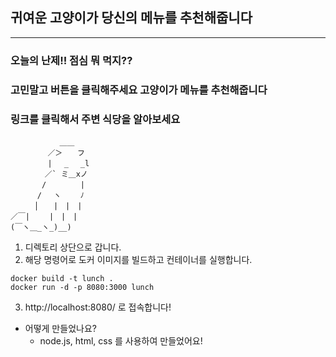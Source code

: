 
## 귀여운 고양이가 당신의 메뉴를 추천해줍니다

-------------------------------

### 오늘의 난제!! 점심 뭐 먹지??
### 고민말고 버튼을 클릭해주세요 고양이가 메뉴를 추천해줍니다
### 링크를 클릭해서 주변 식당을 알아보세요

```
　　　　　　 ＿＿
　　　　　／＞　　フ
　　　　　| 　_　 _l
　 　　　／` ミ＿xノ
　　 　 /　　　　 |
　　　 /　 ヽ　　 ﾉ
　 　 │　　|　|　|
／￣|　　 |　|　|
(￣ヽ＿_ヽ_)__)

```
1.  디렉토리 상단으로 갑니다.
2. 해당 명령어로 도커 이미지를 빌드하고 컨테이너를 실행합니다.
```
docker build -t lunch .
docker run -d -p 8080:3000 lunch
```
3. http://localhost:8080/ 로 접속합니다!

* 어떻게 만들었나요?
  * node.js, html, css 를 사용하여 만들었어요!